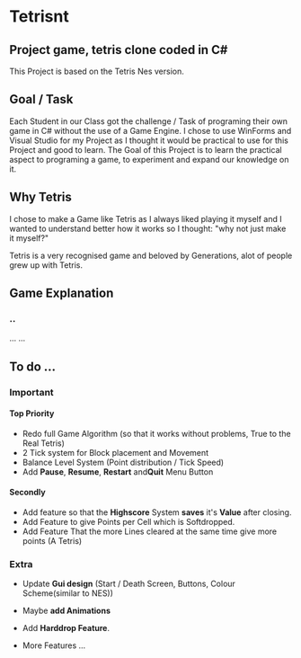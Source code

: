 # Tetrisnt
## Project game, tetris clone coded in C#
This Project is based on the Tetris Nes version.

## Goal / Task

Each Student in our Class got the challenge / Task of programing their own game in C# without the use of a Game Engine.
I chose to use WinForms and Visual Studio for my Project as I thought it would be practical to use for this Project and good to learn. The Goal of this Project is to learn the practical aspect to programing a game, to experiment and expand our knowledge on it.

## Why Tetris

I chose to make a Game like Tetris as I always liked playing it myself and I wanted to understand better how it works so I thought: "why not just make it myself?"

Tetris is a very recognised game and beloved by Generations, alot of people grew up with Tetris.

## Game Explanation
### ..
...
...

## To do ...

### Important

#### Top Priority
- Redo full Game Algorithm (so that it works without problems, True to the Real Tetris)
- 2 Tick system for Block placement and Movement
- Balance Level System (Point distribution / Tick Speed)
- Add **Pause**, **Resume**, **Restart** and**Quit** Menu Button

#### Secondly
- Add feature so that the **Highscore** System **saves** it's **Value** after closing.
- Add Feature to give Points per Cell which is Softdropped.
- Add Feature That the more Lines cleared at the same time give more points (A Tetris)

### Extra
- Update **Gui design** (Start / Death Screen, Buttons, Colour Scheme(similar to NES))
- Maybe **add Animations**
- Add **Harddrop Feature**.

- More Features ...
